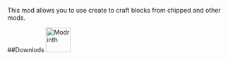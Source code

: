 This mod allows you to use create to craft blocks from chipped and other mods.

##Downlods
<a href="https://modrinth.com/mod/crafting-recipes-for-create" rel="nofollow"><img src="https://cdn.jsdelivr.net/npm/@intergrav/devins-badges@3/assets/cozy/available/modrinth_vector.svg" alt="Modrinth" height="56"></a>
